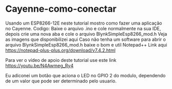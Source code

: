 # Cayenne-como-conectar
Usando um ESP8266-12E neste tutorial mostro como fazer uma aplicação no Cayenne.
Codigo: Baixe o arquivo .ino e cole normalmente na sua IDE, depois crie uma nova aba e cole o arquivo BlynkSimpleEsp8266_mod.h
Veja as imagens que disponibilizei aqui
Caso não tenha um software para abrir o arquivo BlynkSimpleEsp8266_mod.h baixe o bom e util Notepad++ Link aqui 
https://notepad-plus-plus.org/download/v7.4.2.html 

Para ver o vídeo de apoio deste tutorial use este link https://youtu.be/N4Awmeg_Ry4

Eu adiconei um botão que aciona o LED no GPIO 2 do modulo, dependendo de um valor que pode ser determinado pelo usuario.
